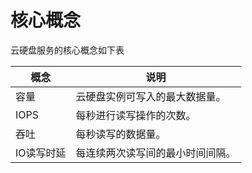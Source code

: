 # 核心概念

云硬盘服务的核心概念如下表

| 概念       | 说明                             |
| ---------- | -------------------------------- |
| 容量       | 云硬盘实例可写入的最大数据量。   |
| IOPS       | 每秒进行读写操作的次数。         |
| 吞吐       | 每秒读写的数据量。               |
| IO读写时延 | 每连续两次读写间的最小时间间隔。 |

